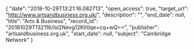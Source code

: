 {
  "date": "2018-10-29T13:21:16.082713", 
  "open_access": true, 
  "target_url": "http://www.artsandbusiness.org.uk/", 
  "description": "", 
  "end_date": null, 
  "title": "Arts & Business", 
  "record_id": "20181029T132116/lsI2Nevg12KII0qe+cq+wQ==", 
  "publisher": "artsandbusiness.org.uk", 
  "start_date": null, 
  "subject": "Cambridge Network"
}

